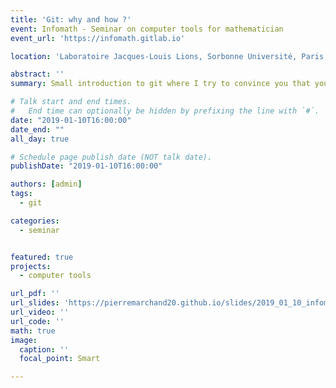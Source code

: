```yaml
---
title: 'Git: why and how ?'
event: Infomath - Seminar on computer tools for mathematician
event_url: 'https://infomath.gitlab.io'

location: 'Laboratoire Jacques-Louis Lions, Sorbonne Université, Paris, France'

abstract: ''
summary: Small introduction to git where I try to convince you that you should use it.

# Talk start and end times.
#   End time can optionally be hidden by prefixing the line with `#`.
date: "2019-01-10T16:00:00"
date_end: ""
all_day: true

# Schedule page publish date (NOT talk date).
publishDate: "2019-01-10T16:00:00"

authors: [admin]
tags:
  - git

categories: 
  - seminar


featured: true
projects:
  - computer tools

url_pdf: ''
url_slides: 'https://pierremarchand20.github.io/slides/2019_01_10_infomath_git'
url_video: ''
url_code: ''
math: true
image:
  caption: ''
  focal_point: Smart

---
```

